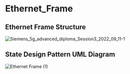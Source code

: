 # Ethernet_Frame

## Ethernet Frame Structure 
![Siemens_5g_advanced_diploma_Session3_2022_09_11-1](https://user-images.githubusercontent.com/82238829/190028472-1cd5910f-860c-48e1-a710-a899022524f9.jpg)

## State Design Pattern UML Diagram
![Ethernet Frame (1)](https://user-images.githubusercontent.com/82238829/190028525-26550d50-93f9-44e6-a2d7-d2da08595459.png)
